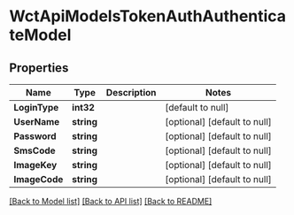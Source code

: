 # WctApiModelsTokenAuthAuthenticateModel

## Properties
Name | Type | Description | Notes
------------ | ------------- | ------------- | -------------
**LoginType** | **int32** |  | [default to null]
**UserName** | **string** |  | [optional] [default to null]
**Password** | **string** |  | [optional] [default to null]
**SmsCode** | **string** |  | [optional] [default to null]
**ImageKey** | **string** |  | [optional] [default to null]
**ImageCode** | **string** |  | [optional] [default to null]

[[Back to Model list]](../README.md#documentation-for-models) [[Back to API list]](../README.md#documentation-for-api-endpoints) [[Back to README]](../README.md)

